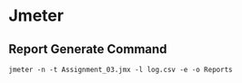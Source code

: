# Jmeter 
## Report Generate Command

```
jmeter -n -t Assignment_03.jmx -l log.csv -e -o Reports
```
